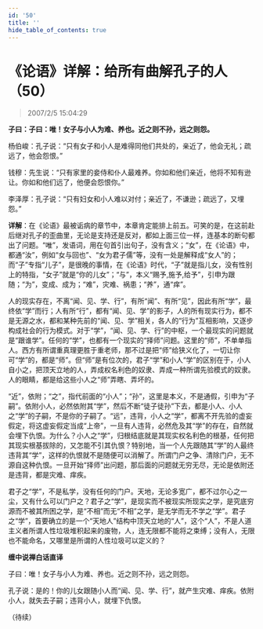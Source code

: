 ```yaml
---
id: '50'
title: ''
hide_table_of_contents: true
---
```


# 《论语》详解：给所有曲解孔子的人（50）

> 2007/2/5 15:04:29

**子曰：子曰：唯！女子与小人为难、养也。近之则不孙，远之则怨。**

杨伯峻：孔子说：“只有女子和小人是难得同他们共处的，亲近了，他会无礼；疏远了，他会怨恨。”

钱穆：先生说：“只有家里的妾侍和仆人最难养。你如和他们亲近，他将不知有逊让。你如和他们远了，他便会怨恨你。”

李泽厚：孔子说：“只有妇女和小人难以对付；亲近了，不谦逊；疏远了，又埋怨。”

**详解**：在《论语》最被诟病的章节中，本章肯定能排上前五。可笑的是，在这前赴后继对孔子的歪曲里，无论是支持还是反对，都如上面三位一样，连基本的断句都出了问题。“唯”，发语词，用在句首引出句子，没有含义；“女”，在《论语》中，都通“汝”，例如“女与回也”、“女为君子儒”等，没有一处是解释成“女人”的；而“子”专指“儿子”，是很晚的事情，在《论语》时代，“子”就是指儿女，没有性别上的特指，“女子”就是“你的儿女”；“与”，本义“赐予,施予,给予”，引申为跟随；“为”，变成、成为；“难”，灾难、祸患；“养”，通“痒”。

人的现实存在，不离“闻、见、学、行”，有所“闻”、有所“见”，因此有所“学”，最终依“学”而行；人有所“行”，都有“闻、见、学”的影子，人的所有现实行为，都不是无源之水，都和某种先前的“闻、见、学”相关，各人的“行为”互相影响，又逐步构成社会的行为模式。对于“学”，“闻、见、学、行”的中枢，一个最现实的问题就是“跟谁学”。任何的“学”，也都有一个现实的“择师”问题。这里的“师”，不单单指人。西方有所谓重真理更胜于重老师，那不过是把“师”给狭义化了，一切让你可“学”的，都是“师”。但“师”是有位次的，君子“学”和小人“学”的区别在于，小人自小之，把顶天立地的人，弄成权名利色的奴隶、弄成一种所谓先验模式的奴隶。人的眼睛，都是给这些小人之“师”弄瞎、弄坏的。

“近”，依附；“之”，指代前面的“小人”；“孙”，这里是本义，不是通假，引申为“子嗣”。依附小人，必然依附其“学”，然后不断“徒子徒孙”下去，都是小人、小人之“学”的子嗣，不是你的子嗣了。“远”，违背，小人之“学”，都离不开先验的虚妄假定，将这虚妄假定当成“上帝”，一旦有人违背，必然危及其“学”的存在，自然就会埋下仇恨。为什么？小人之“学”，归根结底就是其现实权名利色的根基，任何把其现实根基拔除的，又怎能不引其仇恨？特别地，当一个人先跟随其“学”的人最终违背其“学”，这样的仇恨就不是随便可以消解了。所谓门户之争、清除门户，无不源自这种仇恨。一旦开始“择师”出问题，那后面的问题就无穷无尽，无论是依附还是违背，都是灾难、痒疾。

君子之“学”，不是私学，没有任何的门户。天地，无论多宽广，都不过尔心之一尘，又有什么可以门户之？君子之“学”，是现实而不被现实所现实之学，是究底穷源而不被其所困之学，是“不相”而无“不相”之学，是无学而无不学之“学”。君子之“学”，首要确立的是一个“天地人”结构中顶天立地的“人”，这个“人”，不是人道主义者所谓人性垃圾堆积起来的废物，人，连无限都不能将之束缚；没有人，无限也不能命名，又哪里是所谓的人性垃圾可以定义的？

**缠中说禅白话直译**

子曰：唯！女子与小人为难、养也。近之则不孙，远之则怨。

孔子说：是的！你的儿女跟随小人而“闻、见、学、行”，就产生灾难、痒疾。依附小人，就失去子嗣；违背小人，就埋下仇恨。

（待续）